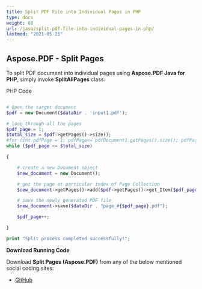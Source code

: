 ```yaml
---
title: Split PDF File into Individual Pages in PHP
type: docs
weight: 80
url: /java/split-pdf-file-into-individual-pages-in-php/
lastmod: "2021-05-25"
---
```


## Aspose.PDF - Split Pages

To split PDF document into individual pages using **Aspose.PDF Java for PHP**, simply invoke **SplitAllPages** class.

PHP Code

```php

# Open the target document
$pdf = new Document($dataDir . 'input1.pdf');

# loop through all the pages
$pdf_page = 1;
$total_size = $pdf->getPages()->size();
#for (int pdfPage = 1; pdfPage<= pdfDocument1.getPages().size(); pdfPage++)
while ($pdf_page <= $total_size)

{

    # create a new Document object
    $new_document = new Document();

    # get the page at particular index of Page Collection
    $new_document->getPages()->add($pdf->getPages()->get_Item($pdf_page));

    # save the newly generated PDF file
    $new_document->save($dataDir . "page_#{$pdf_page}.pdf");

    $pdf_page++;

}

print "Split process completed successfully!";

```

**Download Running Code**

Download **Split Pages (Aspose.PDF)** from any of the below mentioned social coding sites:

- [GitHub](https://github.com/aspose-pdf/Aspose.PDF-for-Java/blob/master/Plugins/Aspose_Pdf_Java_for_PHP/src/Aspose/Pdf/WorkingWithPages/SplitAllPages.php)
